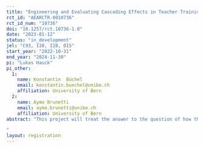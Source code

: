 ```yaml
---
title: "Engineering and Evaluating Cascading Effects in Teacher Training Programs: Experimental Evidence from Tanzania"
rct_id: "AEARCTR-0010736"
rct_id_num: "10736"
doi: "10.1257/rct.10736-1.0"
date: "2023-01-12"
status: "in_development"
jel: "C93, I20, I28, O15"
start_year: "2022-10-31"
end_year: "2024-11-30"
pi: "Lukas Hauck"
pi_other:
  1:
    name: Konstantin  Büchel
    email: konstantin.buechel@unibe.ch
    affiliation: University of Bern
  2:
    name: Aymo Brunetti
    email: aymo.brunetti@unibe.ch
    affiliation: University of Bern
abstract: "This project will treat the answer to the question of how the latest insights from educational research can be shared with many teachers in a cost-efficient manner: The cascading model of knowledge dissipation. The rationale behind the cascading model is to focus on training a small number of teacher champions (e.g., one or two teachers per school) who then act as agents of change, sharing their new skills with colleagues at their local school, thereby multiplying the effect of the training program. The aim of the project is to scientifically evaluate an in-service teacher training program that relies on such a cascading model to dissipate its message: The School-based In-Service Teacher Training (SITT) implemented by the Swiss NGO Helvetas Tanzania. The evaluation will be designed as a randomized controlled trial (RCT), to identify the causal effect that the program has on (i) teaching styles of teachers who directly participate in the program, (ii) learning outcomes of their pupils, (iii) teaching styles of teacher who were only exposed to the program through cascading, and (iv) the learning outcomes of their pupils. By answering these questions, the project will inform the scientific discourse on whether the evaluated teacher-training program helped foster measurable knowledge dissipation through the cascading model.
"
layout: registration
---
```


